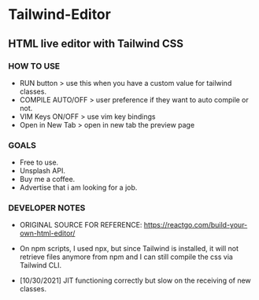 # Tailwind-Editor
## HTML live editor with Tailwind CSS

### HOW TO USE
- RUN button > use this when you have a custom value for tailwind classes.
- COMPILE AUTO/OFF > user preference if they want to auto compile or not.
- VIM Keys ON/OFF > use vim key bindings
- Open in New Tab > open in new tab the preview page

### GOALS
- Free to use.
- Unsplash API.
- Buy me a coffee.
- Advertise that i am looking for a job.

### DEVELOPER NOTES
- ORIGINAL SOURCE FOR REFERENCE: https://reactgo.com/build-your-own-html-editor/

- On npm scripts, I used npx, but since Tailwind is installed, it will not retrieve files anymore from npm and I can still compile the css via Tailwind CLI.

- [10/30/2021] JIT functioning correctly but slow on the receiving of new classes.